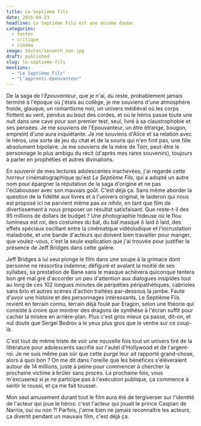 ```yaml
---
title: Le Septième fils
date: 2015-04-23
headline: Le Septième Fils est une énième daube.
categories:
  - textes
  - critique
  - cinéma
image: textes/seventh_son.jpg
draft: published
slug: le-septieme-fils
mentions:
  - "Le Septième Fils"
  - "L'apprenti-épouvanteur"
---
```


<script>
  import AlerteVieux from '$lib/components/AlerteVieux.svelte'
</script>

<AlerteVieux/>

De la saga de l'_Epouvanteur_, que je n'ai, du reste, probablement jamais terminé à l'époque où j'étais au collège, je me souviens d'une atmosphère froide, glauque, un romantisme noir, un univers médiéval où les corps flottent au vent, pendus au bout des cordes, et où le héros passe toute une nuit dans une cave pour son premier test, seul, livré à sa claustrophobie et ses pensées. Je me souviens de l'Epouvanteur, un être étrange, bougon, empreint d'une aura inquiétante. Je me souviens d'Alice et sa relation avec le héros, une sorte de jeu du chat et de la souris qui n'en finit pas, une fille absolument bipolaire. Je me souviens de la mère de Tom, peut-être le personnage le plus ambigu du récit (d'après mes rares souvenirs), toujours à parler en prophéties et autres divinations.

En souvenir de mes lectures adolescentes inachevées, j'ai regardé cette horreur cinématographique qu'est _Le Septième Fils_, qui a adopté un autre nom pour épargner la réputation de la saga d'origine et ne pas l'éclabousser avec son mauvais goût. C'est déjà ça. Sans même aborder la question de la fidélité aux livres et à l'univers original, le laideron qui nous est proposé ici ne parvient même pas _ex nihilo_, en tant que film de divertissement à nous proposer un résultat satisfaisant. Que reste-t-il des 95 millions de dollars de budget ? Une photographie hideuse où le flou lumineux est roi, des costumes du bal, du bal masqué ô laid ô laid, des effets spéciaux oscillant entre la cinématique vidéoludique et l'incrustation maladroite, et une bande d'acteurs qui doivent bien travailler pour manger, que voulez-vous, c'est la seule explication que j'ai trouvée pour justifier la présence de Jeff Bridges dans cette galère.

Jeff Bridges à lui seul plonge le film dans une soupe à la grimace dont personne ne ressortira indemne; défiguré et avalant la moitié de ses syllabes, sa prestation de Bane sans le masque achèvera quiconque tentera bon gré mal gré d'accorder un peu d'attention aux dialogues insipides tout au long de ces 102 longues minutes de péripéties péripathétiques, cabrioles sans brio et autres scènes d'action traitées par-dessous la jambe. Faute d'avoir une histoire et des personnages intéressants, Le Septième Fils revient en terrain connu, terrain déjà foulé par Eragon, selon une théorie qui consiste à croire que montrer des dragons de synthèse à l'écran suffit pour cacher la misère en arrière-plan. Plus c'est gros mieux ça passe, dit-on, et nul doute que Sergei Bodrov a le yeux plus gros que le ventre sur ce coup-là.

C'est tout de même triste de voir une nouvelle fois tout un univers tiré de la littérature pour adolescents sacrifié sur l'autel d'Hollywood et de l'argent-roi. Je ne suis même pas sûr que cette purge leur ait rapporté grand-chose, alors à quoi bon ? On me dit dans l'oreille que les bénéfices s'élèveraient autour de 14 millions, juste à peine pour commencer à chercher la prochaine victime à brûler sans procès. La prochaine fois, vous m'excuserez si je ne participe pas à l'exécution publique, ça commence à sentir le roussi, et ça me fait tousser.

Mon seul amusement durant tout le film aura été de tergiverser sur l'identité de l'acteur qui joue le héros: c'est l'acteur qui jouait le prince Caspian de Narnia, oui ou non ?! Parfois, j'aime bien ne jamais reconnaître les acteurs, ça divertit pendant un mauvais film, c'est déjà ça.